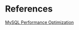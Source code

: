 # References

 [MySQL Performance Optimization](https://codeburst.io/database-performance-optimization-8d8407808b5b)

